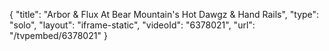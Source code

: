 {
    "title": "Arbor & Flux At Bear Mountain's Hot Dawgz & Hand Rails",
    "type": "solo",
    "layout": "iframe-static",
    "videoId": "6378021",
    "url": "\/tvpembed\/6378021"
}
